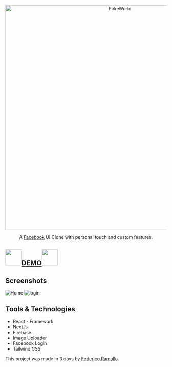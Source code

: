 <p align="center">
  <a href="https://github.com/tobiasbueschel/awesome-pokemon/">
    <img alt="PokeWorld" src="https://img2.freepng.es/20180622/lhc/kisspng-computer-icons-facebook-inc-youtube-facebook-mes-exclusif-5b2ce61c267c60.2586594815296691481577.jpg" width="700">
  </a>
</p>

<div align="center">

<p align="center">
  A <a href="https://www.facebook.com/">Facebook</a> UI Clone with personal touch and custom features.
</p>

</div>

## <img src="https://cdn.icon-icons.com/icons2/555/PNG/512/facebook_icon-icons.com_53612.png" width="50px"/><a href="https://netflix-ramallo.netlify.app/" target="_blank">DEMO</a><img src="https://cdn.icon-icons.com/icons2/555/PNG/512/facebook_icon-icons.com_53612.png" width="50px"/>
## Screenshots
<img src="https://i.ibb.co/Y35B7f0/ssclone.png" target="_blank" alt="Home"/>
<img src="https://i.ibb.co/R6wsTMD/sslogin.png" target="_blank" alt="login"/>


## Tools & Technologies 
- React - Framework
- Next.js
- Firebase
- Image Uploader
- Facebook Login
- Tailwind CSS




This project was made in 3 days by [Federico Ramallo](https://github.com/Fede-Ramallo).